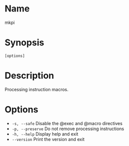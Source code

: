 # Name

mkpi

# Synopsis

```
[options]
```

# Description

Processing instruction macros.

# Options

* `-s, --safe` Disable the @exec and @macro directives
* `-p, --preserve` Do not remove processing instructions
* `-h, --help` Display help and exit
* `--version` Print the version and exit

